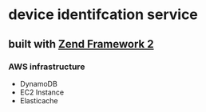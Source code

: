 # device identifcation service
## built with [Zend Framework 2][1]

### AWS infrastructure
* DynamoDB
* EC2 Instance
* Elasticache

[1]:http://framework.zend.com/manual/2.1/en/index.html
